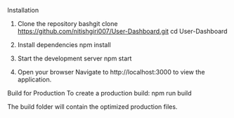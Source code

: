  Installation

1. Clone the repository
bashgit clone https://github.com/nitishgiri007/User-Dashboard.git
cd User-Dashboard

2. Install dependencies
npm install

3. Start the development server
npm start

4. Open your browser
Navigate to http://localhost:3000 to view the application.

 Build for Production
To create a production build:
npm run build

The build folder will contain the optimized production files.
